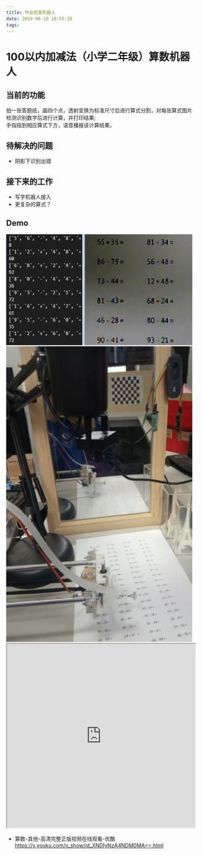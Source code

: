 ```yaml
---
title: 作业检查机器人 
date: 2019-06-10 10:55:10
tags:
---
```


# 100以内加减法（小学二年级）算数机器人

## 当前的功能
拍一张答题纸，画四个点，透射变换为标准尺寸后进行算式分割，对每张算式图片检测识别数字后进行计算，并打印结果;  
手指指到相应算式下方，语音播报该计算结果。

## 待解决的问题
* 阴影下识别出错

## 接下来的工作
* 写字机器人接入
* 更复杂的算式？

## Demo
<div align=center>
<img src='作业检查机器人/000.jpg' width=600 height=300>
</div>
<div align=center>
<img src='作业检查机器人/001.png' width=600 height=800>
</div>
<div align=center>
<iframe height=498 width=510 src="http://player.youku.com/embed/XNDIyNzA4NDM0MA==">
</iframe>
</div>

* 算数-其他-高清完整正版视频在线观看-优酷</br>https://v.youku.com/v_show/id_XNDIyNzA4NDM0MA==.html

